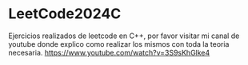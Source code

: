 # LeetCode2024C
Ejercicios realizados de leetcode en C++, por favor visitar mi canal de youtube donde explico como realizar los mismos con toda la teoria necesaria.
https://www.youtube.com/watch?v=3S9sKhGlke4
